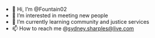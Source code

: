 - 👋 Hi, I’m @Fountain02
- 👀 I’m interested in meeting new people
- 🌱 I’m currently learning community and justice services
- 📫 How to reach me @sydney.sharples@live.com
